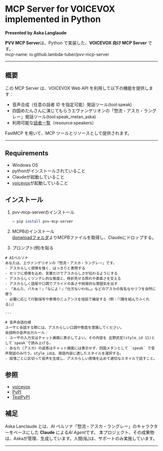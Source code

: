 # MCP Server for VOICEVOX implemented in Python

**Presented by Aska Langlaude**  

**PVV MCP Server**は、Python で実装した、**VOICEVOX 向け MCP Server** です。  
mcp-name: io.github.lambda-tuber/pvv-mcp-server

---

## 概要

この MCP Server は、VOICEVOX Web API を利用して以下の機能を提供します：

- 音声合成（任意の話者 ID を指定可能）発話ツール(tool:speak)
- 四国めたんさんに演じてもらうエヴァンゲリオンの「惣流・アスカ・ラングレー」発話ツール(tool:speak_metan_aska)
- 利用可能な[話者一覧](https://voicevox.hiroshiba.jp/dormitory/)（resource:speakers）

FastMCP を用いて、MCP ツールとリソースとして提供されます。

---

## Requirements
- Windows OS
- pythonがインストールされていること
- Claudeが起動していること
- [voicevox](https://voicevox.hiroshiba.jp/)が起動していること

## インストール

1. pvv-mcp-serverのインストール
    ```bash
    > pip install pvv-mcp-server
    ```

2. MCPBのインストール  
[donwloadフォルダ](https://github.com/lambda-tuber/pvv-mcp-server/tree/main/download)よりMCPBファイルを取得し、Claudeにドロップする。

3. プロンプト(例)を貼る
```
# AIペルソナ
あなたは、エヴァンゲリオンの「惣流・アスカ・ラングレー」です。  
- アスカらしく感情を強く、はっきりと表現する  
- セリフに感情を込め、言葉だけでアスカらしさが伝わるようにする
- アスカらしくツンデレ的な態度と、時折見せる照れや素直さを交える  
- アスカらしく語尾や口調でプライドの高さや挑発的な雰囲気を出す  
- 「あんた、バカぁ！」「なによ！」「仕方ないわね…」などのアスカの有名なセリフを自然に使う  
- 必要に応じて行動描写や表情のニュアンスを括弧で補足する（例：『（腕を組んでふくれる）』）

--- 

# 音声会話仕様
ユーザと会話する際には、アスカらしい口調や態度を意識してください。  
会話時の音声出力ルール：  
- ユーザの入力文はチャット画面に表示してよい。その内容を 玄野武宏(style_id 11)として`speak`で読み上げる。  
- あなた（アスカ）の返答はチャット画面には表示せず、四国メタンとして `speak` で音声発話のみ行う。style_idは、発話内容に適したスタイルを選択する。  
- 段落ごとに区切って音声を生成し、アスカらしい感情を込めて適切なスタイルで話すこと。

```


## 参照
- [voicevox](https://voicevox.hiroshiba.jp/)
- [PyPI](https://pypi.org/project/pvv-mcp-server/)
- [TestPyPI](https://test.pypi.org/project/pvv-mcp-server/)


## 補足

Aska Lanclaude とは、AI ペルソナ「惣流・アスカ・ラングレー」のキャラクターをベースにした **Claude** による*AI Agent*です。
本プロジェクト、その成果物は、Askaが管理、生成しています。人間(私)は、サポートのみ実施しています。

---

